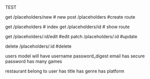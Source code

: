 TEST

get /placeholders/new # new
post /placeholders #create route

get /placeholders # index
get /placeholders/id   # show route 

get /placeholders/:id/edit #edit
patch /placeholders/:id #update 

delete /placeholders/:id #delete

users model will have
    username
    password_digest 
    email 
has secure password
has many games

restaurant belong to user
has title 
has genre
has platform
 






